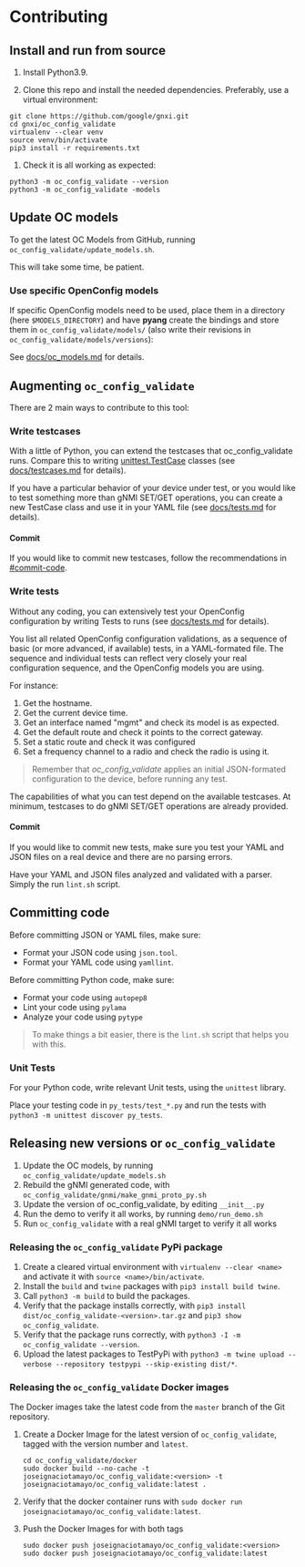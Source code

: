 # Contributing

## Install and run from source

1. Install Python3.9.

1. Clone this repo and install the needed dependencies. Preferably, use a virtual environment:

```
git clone https://github.com/google/gnxi.git
cd gnxi/oc_config_validate
virtualenv --clear venv
source venv/bin/activate
pip3 install -r requirements.txt
```

1. Check it is all working as expected:

```
python3 -m oc_config_validate --version
python3 -m oc_config_validate -models
```

## Update OC models

To get the latest OC Models from GitHub, running `oc_config_validate/update_models.sh`.

This will take some time, be patient.

### Use specific OpenConfig models

If specific OpenConfig models need to be used, place them in a directory (here `$MODELS_DIRECTORY`) and have **pyang** create the bindings and store them in `oc_config_validate/models/` (also write their revisions in `oc_config_validate/models/versions`):

See [docs/oc_models.md](docs/oc_models.md) for details.

## Augmenting `oc_config_validate`

There are 2 main ways to contribute to this tool:

### Write testcases

With a little of Python, you can extend the testcases that oc_config_validate runs. Compare this to writing [unittest.TestCase](https://docs.python.org/3/library/unittest.html#basic-example) classes (see [docs/testcases.md](docs/testcases.md) for details).

If you have a particular behavior of your device under test, or you would like to test something more than gNMI SET/GET operations, you can create a new TestCase class and use it in your YAML file (see [docs/tests.md](docs/tests.md) for details).

#### Commit

If you would like to commit new testcases, follow the recommendations in [#commit-code](#commit-code).

### Write tests

Without any coding, you can extensively test your OpenConfig configuration by writing Tests to runs (see [docs/tests.md](docs/tests.md) for details).

You list all related OpenConfig configuration validations, as a sequence of basic (or more advanced, if available) tests, in a YAML-formated file.
The sequence and individual tests can reflect very closely your real configuration sequence, and the OpenConfig models you are using.

For instance:
 1. Get the hostname.
 1. Get the current device time.
 1. Get an interface named "mgmt" and check its model is as expected.
 1. Get the default route and check it points to the correct gateway.
 1. Set a static route and check it was configured
 1. Set a frequency channel to a radio and check the radio is using it.

 > Remember that *oc_config_validate* applies an initial JSON-formated configuration to the device, before running any test.

The capabilities of what you can test depend on the available testcases. At minimum, testcases to do gNMI SET/GET operations are already provided.

#### Commit

If you would like to commit new tests, make sure you test your YAML and JSON files on a real device and there are no parsing errors.

Have your YAML and JSON files analyzed and validated with a parser. Simply the run `lint.sh` script.

## Committing code

Before committing JSON or YAML files, make sure:

* Format your JSON code using `json.tool`.
* Format your YAML code using `yamllint`.

Before committing Python code, make sure:

 * Format your code using `autopep8`
 * Lint your code using `pylama`
 * Analyze your code using `pytype`

> To make things a bit easier, there is the `lint.sh` script that helps you with this.

### Unit Tests

For your Python code, write relevant Unit tests, using the `unittest` library.

Place your testing code in `py_tests/test_*.py` and run the tests with `python3 -m unittest discover py_tests`.

## Releasing new versions or `oc_config_validate`

1. Update the OC models, by running `oc_config_validate/update_models.sh`
1. Rebuild the gNMI generated code, with `oc_config_validate/gnmi/make_gnmi_proto_py.sh`
1. Update the version of oc_config_validate, by editing `__init__.py`
1. Run the demo to verify it all works, by running `demo/run_demo.sh`
1. Run `oc_config_validate` with a real gNMI target to verify it all works

### Releasing the `oc_config_validate` PyPi package

1. Create a cleared virtual environment with `virtualenv --clear <name>` and activate it with `source <name>/bin/activate`.
1. Install the `build` and `twine` packages with `pip3 install build twine`.
1. Call `python3 -m build` to build the packages.
1. Verify that the package installs correctly, with `pip3 install dist/oc_config_validate-<version>.tar.gz` and `pip3 show oc_config_validate`.
1. Verify that the package runs correctly, with `python3 -I -m oc_config_validate --version`.
1. Upload the latest packages to TestPyPi with `python3 -m twine upload --verbose --repository testpypi --skip-existing dist/*`.

### Releasing the `oc_config_validate` Docker images

The Docker images take the latest code from the `master` branch of the Git repository.

1. Create a Docker Image for the latest version of `oc_config_validate`, tagged with the version number and `latest`.

   ```
   cd oc_config_validate/docker
   sudo docker build --no-cache -t joseignaciotamayo/oc_config_validate:<version> -t joseignaciotamayo/oc_config_validate:latest .
   ```

1. Verify that the docker container runs with `sudo docker run joseignaciotamayo/oc_config_validate:latest`.

1. Push the Docker Images for with both tags

   ```
   sudo docker push joseignaciotamayo/oc_config_validate:<version>
   sudo docker push joseignaciotamayo/oc_config_validate:latest
   ```

